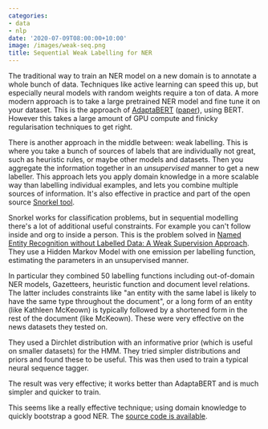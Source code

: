 ```yaml
---
categories:
- data
- nlp
date: '2020-07-09T08:00:00+10:00'
image: /images/weak-seq.png
title: Sequential Weak Labelling for NER
---
```


The traditional way to train an NER model on a new domain is to annotate a whole bunch of data.
Techniques like active learning can speed this up, but especially neural models with random weights require a ton of data.
A more modern approach is to take a large pretrained NER model and fine tune it on your dataset.
This is the approach of [AdaptaBERT](https://github.com/xhan77/AdaptaBERT) ([paper](https://arxiv.org/pdf/1904.02817.pdf)), using BERT.
However this takes a large amount of GPU compute and finicky regularisation techniques to get right.

There is another approach in the middle between: weak labelling.
This is where you take a bunch of sources of labels that are individually not great, such as heuristic rules, or maybe other models and datasets.
Then you aggregate the information together in an *unsupervised* manner to get a new labeller.
This approach lets you apply domain knowledge in a more scalable way than labelling individual examples, and lets you combine multiple sources of information.
It's also effective in practice and part of the open source [Snorkel tool](https://www.snorkel.org).

Snorkel works for classification problems, but in sequential modelling there's a lot of additional useful constraints.
For example you can't follow inside and org to inside a person.
This is the problem solved in [Named Entity Recognition without Labelled Data: A Weak Supervision Approach](https://www.aclweb.org/anthology/2020.acl-main.139.pdf).
They use a Hidden Markov Model with one emission per labelling function, estimating the parameters in an unsupervised manner.

In particular they combined 50 labelling functions including out-of-domain NER models, Gazetteers, heuristic function and document level relations.
The latter includes constraints like "an entity with the same label is likely to have the same type throughout the document", or a long form of an entity (like Kathleen McKeown) is typically followed by a shortened form in the rest of the document (like McKeown).
These were very effective on the news datasets they tested on.

They used a Dirchlet distribution with an informative prior (which is useful on smaller datasets) for the HMM.
They tried simpler distributions and priors and found these to be useful.
This was then used to train a typical neural sequence tagger.

The result was very effective; it works better than AdaptaBERT and is much simpler and quicker to train.

This seems like a really effective technique; using domain knowledge to quickly bootstrap a good NER.
The [source code is available](https://github.com/NorskRegnesentral/weak-supervision-for-NER).